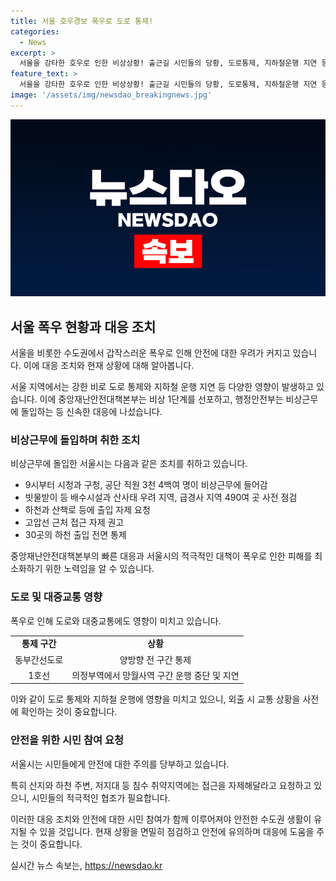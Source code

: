 ```yaml
---
title: 서울 호우경보 폭우로 도로 통제!
categories:
  - News
excerpt: >
  서울을 강타한 호우로 인한 비상상황! 출근길 시민들의 당황, 도로통제, 지하철운행 지연 등으로 혼란. 서울시는 급속한 비로 인해 비상근무 돌입, 위험지역 접근 자제를 당부. 또한, 도로통제 및 지하철 운행 지연으로 교통혼잡 예상. YTN 윤태인 기자의 보도로 현재 상황 전달 중. [자료 : https://www.ytn.co.kr/]
feature_text: >
  서울을 강타한 호우로 인한 비상상황! 출근길 시민들의 당황, 도로통제, 지하철운행 지연 등으로 혼란. 서울시는 급속한 비로 인해 비상근무 돌입, 위험지역 접근 자제를 당부. 또한, 도로통제 및 지하철 운행 지연으로 교통혼잡 예상. YTN 윤태인 기자의 보도로 현재 상황 전달 중. [자료 : https://www.ytn.co.kr/]
image: '/assets/img/newsdao_breakingnews.jpg'
---
```


<p><img src="/assets/img/newsdao_breakingnews.jpg" alt="bookingtag 속보" /></p>

<h2 data-ke-size="size26">서울 폭우 현황과 대응 조치</h2>

<p>서울을 비롯한 수도권에서 갑작스러운 폭우로 인해 안전에 대한 우려가 커지고 있습니다. 이에 대응 조치와 현재 상황에 대해 알아봅니다.</p>

<p data-ke-size="size16">서울 지역에서는 강한 비로 도로 통제와 지하철 운행 지연 등 다양한 영향이 발생하고 있습니다. 이에 중앙재난안전대책본부는 비상 1단계를 선포하고, 행정안전부는 비상근무에 돌입하는 등 신속한 대응에 나섰습니다.</p>

<h3>비상근무에 돌입하며 취한 조치</h3>

<p>비상근무에 돌입한 서울시는 다음과 같은 조치를 취하고 있습니다.</p>

<ul>
  <li>9시부터 시청과 구청, 공단 직원 3천 4백여 명이 비상근무에 들어감</li>
  <li>빗물받이 등 배수시설과 산사태 우려 지역, 급경사 지역 490여 곳 사전 점검</li>
  <li>하천과 산책로 등에 출입 자제 요청</li>
  <li>고압선 근처 접근 자제 권고</li>
  <li>30곳의 하천 출입 전면 통제</li>
</ul>

<p>중앙재난안전대책본부의 빠른 대응과 서울시의 적극적인 대책이 폭우로 인한 피해를 최소화하기 위한 노력임을 알 수 있습니다.</p>

<h3>도로 및 대중교통 영향</h3>

<p>폭우로 인해 도로와 대중교통에도 영향이 미치고 있습니다.</p>

<table>
  <tr>
    <td style="text-align: center; height: 17px;"><b>통제 구간</b></td>
    <td style="text-align: center; height: 17px;"><b>상황</b></td>
  </tr>
  <tr>
    <td style="text-align: center; height: 17px;">동부간선도로</td>
    <td style="text-align: center; height: 17px;">양방향 전 구간 통제</td>
  </tr>
  <tr>
    <td style="text-align: center; height: 17px;">1호선</td>
    <td style="text-align: center; height: 17px;">의정부역에서 망월사역 구간 운행 중단 및 지연</td>
  </tr>
</table>

<p>이와 같이 도로 통제와 지하철 운행에 영향을 미치고 있으니, 외출 시 교통 상황을 사전에 확인하는 것이 중요합니다.</p>

<h3>안전을 위한 시민 참여 요청</h3>

<p>서울시는 시민들에게 안전에 대한 주의를 당부하고 있습니다.</p>

<p data-ke-size="size16">특히 산지와 하천 주변, 저지대 등 침수 취약지역에는 접근을 자제해달라고 요청하고 있으니, 시민들의 적극적인 협조가 필요합니다.</p>

<p>이러한 대응 조치와 안전에 대한 시민 참여가 함께 이루어져야 안전한 수도권 생활이 유지될 수 있을 것입니다. 현재 상황을 면밀히 점검하고 안전에 유의하며 대응에 도움을 주는 것이 중요합니다.</p>
실시간 뉴스 속보는, <a href="https://newsdao.kr" rel="dofollow">https://newsdao.kr</a>


